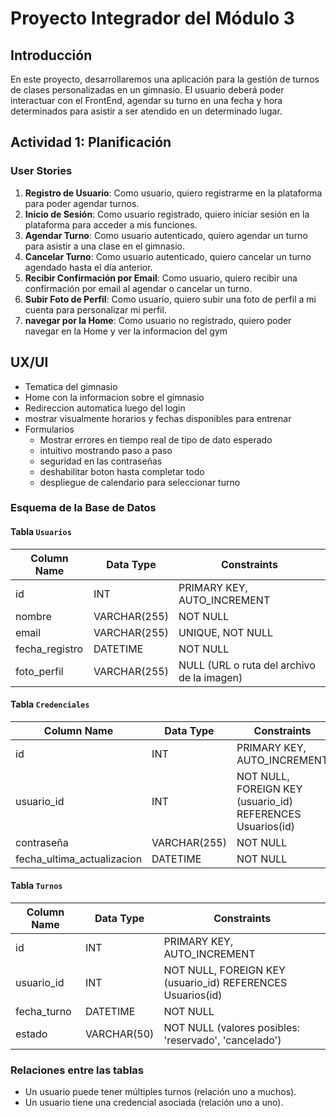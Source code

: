# Proyecto Integrador del Módulo 3

## Introducción

En este proyecto, desarrollaremos una aplicación para la gestión de turnos de clases personalizadas en un gimnasio. El usuario deberá poder interactuar con el FrontEnd, agendar su turno en una fecha y hora determinados para asistir a ser atendido en un determinado lugar.

## Actividad 1: Planificación

### User Stories

1. **Registro de Usuario**: Como usuario, quiero registrarme en la plataforma para poder agendar turnos.
2. **Inicio de Sesión**: Como usuario registrado, quiero iniciar sesión en la plataforma para acceder a mis funciones.
3. **Agendar Turno**: Como usuario autenticado, quiero agendar un turno para asistir a una clase en el gimnasio.
4. **Cancelar Turno**: Como usuario autenticado, quiero cancelar un turno agendado hasta el día anterior.
5. **Recibir Confirmación por Email**: Como usuario, quiero recibir una confirmación por email al agendar o cancelar un turno.
6. **Subir Foto de Perfil**: Como usuario, quiero subir una foto de perfil a mi cuenta para personalizar mi perfil.
7. **navegar por la Home**: Como usuario no registrado, quiero poder navegar en la Home y ver la informacion del gym

## UX/UI
- Tematica del gimnasio
- Home con la informacion sobre el gimnasio
- Redireccion automatica luego del login
- mostrar visualmente horarios y fechas disponibles para entrenar
- Formularios
    - Mostrar errores en tiempo real de tipo de dato esperado
    - intuitivo mostrando paso a paso
    - seguridad en las contraseñas
    - deshabilitar boton hasta completar todo
    - despliegue de calendario para seleccionar turno

### Esquema de la Base de Datos

#### Tabla `Usuarios`

| Column Name    | Data Type     | Constraints                          |
|----------------|---------------|--------------------------------------|
| id             | INT           | PRIMARY KEY, AUTO_INCREMENT          |
| nombre         | VARCHAR(255)  | NOT NULL                             |
| email          | VARCHAR(255)  | UNIQUE, NOT NULL                     |
| fecha_registro | DATETIME      | NOT NULL                             |
| foto_perfil    | VARCHAR(255)  | NULL (URL o ruta del archivo de la imagen) |

#### Tabla `Credenciales`

| Column Name              | Data Type     | Constraints                                                              |
|--------------------------|---------------|--------------------------------------------------------------------------|
| id                       | INT           | PRIMARY KEY, AUTO_INCREMENT                                              |
| usuario_id               | INT           | NOT NULL, FOREIGN KEY (usuario_id) REFERENCES Usuarios(id)               |
| contraseña               | VARCHAR(255)  | NOT NULL                                                                 |
| fecha_ultima_actualizacion | DATETIME      | NOT NULL                                                                 |

#### Tabla `Turnos`

| Column Name   | Data Type     | Constraints                                                              |
|---------------|---------------|--------------------------------------------------------------------------|
| id            | INT           | PRIMARY KEY, AUTO_INCREMENT                                              |
| usuario_id    | INT           | NOT NULL, FOREIGN KEY (usuario_id) REFERENCES Usuarios(id)               |
| fecha_turno   | DATETIME      | NOT NULL                                                                 |
| estado        | VARCHAR(50)   | NOT NULL (valores posibles: 'reservado', 'cancelado')                    |

### Relaciones entre las tablas

- Un usuario puede tener múltiples turnos (relación uno a muchos).
- Un usuario tiene una credencial asociada (relación uno a uno).

